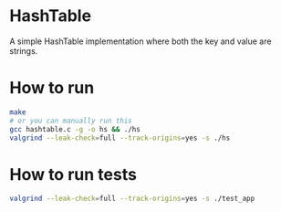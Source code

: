 # HashTable

A simple HashTable implementation where both the key and value are strings.

# How to run
```bash
make
# or you can manually run this
gcc hashtable.c -g -o hs && ./hs
valgrind --leak-check=full --track-origins=yes -s ./hs
```

# How to run tests
```bash
valgrind --leak-check=full --track-origins=yes -s ./test_app
```
